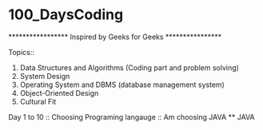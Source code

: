 # 100_DaysCoding


***************** Inspired by Geeks for Geeks ****************

Topics:: 
1. Data Structures and Algorithms (Coding part and problem solving)
2. System Design
3. Operating System and DBMS (database management system)
4. Object-Oriented Design
5. Cultural Fit


Day 1 to 10 ::
Choosing Programing langauge :: 
    Am choosing JAVA
** JAVA
